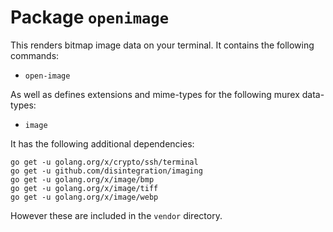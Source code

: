 # Package `openimage`

This renders bitmap image data on your terminal. It contains the following commands:

* `open-image`

As well as defines extensions and mime-types for the following murex data-types:

* `image`

It has the following additional dependencies:

    go get -u golang.org/x/crypto/ssh/terminal
    go get -u github.com/disintegration/imaging
    go get -u golang.org/x/image/bmp
    go get -u golang.org/x/image/tiff
    go get -u golang.org/x/image/webp

However these are included in the `vendor` directory.
